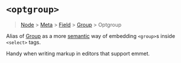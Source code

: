 # `<optgroup>`

> [Node](./node.md) > [Meta](./meta.md) > [Field](./field.md) > [Group](./group.md) > Optgroup

Alias of [Group](./group.md) as a more [semantic](https://developer.mozilla.org/en-US/docs/Web/HTML/Element/optgroup) way of embedding `<group>`s inside `<select>` tags.

Handy when writing markup in editors that support emmet.